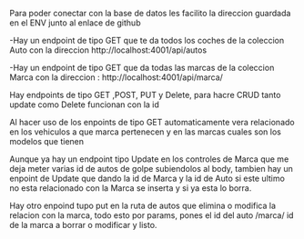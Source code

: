 Para poder conectar con la base de datos les facilito la direccion guardada en el ENV junto al enlace de github

-Hay un endpoint de tipo GET que te da todos los coches de la coleccion Auto con la direccion http://localhost:4001/api/autos

-Hay un endpoint de tipo GET que da todas las marcas de la coleccion Marca con la direccion : http://localhost:4001/api/marca/

Hay endpoints de tipo GET ,POST, PUT y Delete, para hacre CRUD tanto update como Delete funcionan con la id

Al hacer uso de los enpoints de tipo GET automaticamente vera relacionado en los vehiculos a que marca pertenecen y en las marcas cuales son los modelos que tienen

Aunque ya hay un endpoint tipo Update en los controles de Marca que me deja meter varias id de autos de golpe subiendolos al body, tambien hay un enpoint de Update que dando la id de Marca y la id de Auto si  este ultimo no esta relacionado con la Marca se inserta y si ya esta lo borra.

Hay otro enpoind tupo put en la ruta de autos que elimina o modifica la relacion con la marca, todo esto por params, pones el id del auto /marca/ id de la marca a borrar o modificar y listo.

